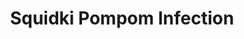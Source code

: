 ---
slug: squidki-pompom-infection
title: Squidki Pompom Infection
description: "Squidki Pompom Infection is an exciting online game. Play for free directly in your browser!"
icon: /images/new_mods/Sprunki Pompom Infection.png
url: https://wowtbc.net/sprunkin/sprunki-pompom-infection/index.html
previewImage: /images/new_mods/Sprunki Pompom Infection.png
type: new mods

# SEO配置
seo:
  title: "Squidki Pompom Infection - Play Free Online Game | Fun Browser Games"
  description: "Squidki Pompom Infection - Play this fun online game for free in your browser. No download required!"
  ogImage: "/images/new_mods/Sprunki Pompom Infection.png"
  keywords: "squidki-pompom-infection, online game, browser game, free game, new mods game, play online"

videoUrls:
  - https://www.youtube.com/embed/example1
  - https://www.youtube.com/embed/example2

whyPlay:
  title: "Why Play Squidki Pompom Infection?"
  items:
    - "Immersive Gameplay: Squidki Pompom Infection offers an engaging and immersive gaming experience that will keep you entertained for hours"
    - "Challenging Levels: Test your skills with increasingly difficult challenges and obstacles"
    - "Beautiful Graphics: Enjoy stunning visuals and smooth animations that bring the game world to life"
    - "Regular Updates: New content and features are added regularly to keep the game fresh and exciting"
    - "Free to Play: Experience all the fun without spending a penny"
    - "Community Features: Connect with other players, share strategies, and compete for high scores"
    - "Cross-Platform: Play on any device with a web browser, no downloads required"

features:
  title: "Key Features of Squidki Pompom Infection"
  image: "/images/new_mods/Sprunki Pompom Infection.png"
  items:
    - "Intuitive Controls: Easy to learn controls make Squidki Pompom Infection accessible for players of all skill levels"
    - "Multiple Game Modes: Enjoy various gameplay options that provide different challenges and experiences"
    - "Character Customization: Personalize your gaming experience with unique characters and items"
    - "Achievement System: Complete special tasks to earn rewards and recognition"
    - "Leaderboards: Compete with players worldwide and see who can achieve the highest scores"

characteristics:
  title: "Game Characteristics"
  image: "/images/new_mods/Sprunki Pompom Infection.png"
  items:
    - "Genre: New mods game with elements of strategy and skill"
    - "Difficulty: Suitable for both casual gamers and those seeking a challenge"
    - "Play Time: Quick sessions or extended gameplay, depending on your preference"
    - "Art Style: Vibrant and engaging visuals that enhance the gaming experience"
    - "Sound Design: Immersive audio that complements the gameplay perfectly"

info: "Squidki Pompom Infection is an exciting online game that offers players a unique and engaging gaming experience. With its intuitive controls, stunning visuals, and challenging gameplay, Squidki Pompom Infection provides hours of entertainment for players of all ages and skill levels. Whether you're looking for a quick gaming session during a break or an extended play session, Squidki Pompom Infection delivers an immersive experience that will keep you coming back for more. The game features multiple levels of increasing difficulty, ensuring that players are constantly challenged as they progress. With regular updates adding new content and features, Squidki Pompom Infection remains fresh and exciting, providing endless entertainment options for its growing community of players."

howToPlayIntro: "Welcome to Squidki Pompom Infection! This guide will walk you through the basics and help you master the game. Whether you're a beginner or looking to improve your skills, these tips and instructions will enhance your gaming experience."

howToPlaySteps:
  - title: "Getting Started"
    description: "Begin your Squidki Pompom Infection adventure by familiarizing yourself with the controls. Use your keyboard or mouse to navigate through the game interface. The tutorial will guide you through the basic mechanics and help you understand the objectives."
  - title: "Understanding the Objectives"
    description: "In Squidki Pompom Infection, your main goal is to progress through levels by completing specific objectives. Each level presents unique challenges that require different strategies and approaches."
  - title: "Mastering the Controls"
    description: "Practice using the controls to improve your precision and reaction time. Squidki Pompom Infection requires quick reflexes and strategic thinking to overcome obstacles and defeat opponents."
  - title: "Utilizing Power-ups"
    description: "Collect power-ups throughout the game to enhance your abilities and overcome difficult challenges. Each power-up offers unique advantages that can be crucial for success."
  - title: "Developing Strategies"
    description: "As you progress in Squidki Pompom Infection, develop effective strategies for different scenarios. Analyze patterns, anticipate challenges, and adapt your approach to maximize your performance."

faq:
  title: "Frequently Asked Questions about Squidki Pompom Infection"
  items:
    - question: "Is Squidki Pompom Infection free to play?"
      answer: "Yes, Squidki Pompom Infection is completely free to play directly in your web browser. No downloads or purchases are required to enjoy the full game experience."
    - question: "Can I play Squidki Pompom Infection on mobile devices?"
      answer: "Yes, Squidki Pompom Infection is optimized for both desktop and mobile play. You can enjoy the game on any device with a web browser and internet connection."
    - question: "Are there any in-game purchases?"
      answer: "While Squidki Pompom Infection is free to play, there may be optional in-game purchases available for cosmetic items or additional features that don't affect core gameplay."
    - question: "How often is Squidki Pompom Infection updated?"
      answer: "The developers regularly update Squidki Pompom Infection with new content, features, and improvements based on player feedback and game performance."
    - question: "Can I play Squidki Pompom Infection offline?"
      answer: "Currently, Squidki Pompom Infection requires an internet connection to play as it's a browser-based online game."
    - question: "Is Squidki Pompom Infection suitable for children?"
      answer: "Yes, Squidki Pompom Infection is designed to be family-friendly and suitable for players of all ages."
    - question: "How do I report bugs or issues?"
      answer: "If you encounter any problems while playing Squidki Pompom Infection, you can report them through the game's support page or contact the developers directly through their website."
    - question: "Still Have Questions?"
      answer: "If you have additional questions about Squidki Pompom Infection that aren't covered in this FAQ, please visit our support center or contact our customer service team for assistance."
---